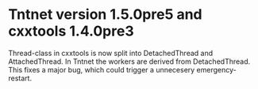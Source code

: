 Tntnet version 1.5.0pre5 and cxxtools 1.4.0pre3
===============================================


  Thread-class in cxxtools is now split into DetachedThread and AttachedThread.
  In Tntnet the workers are derived from DetachedThread. This fixes a major
  bug, which could trigger a unnecesery emergency-restart.

